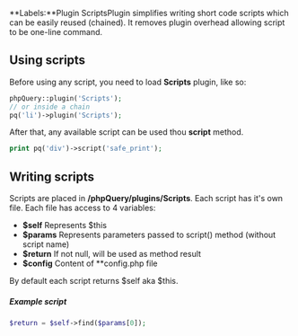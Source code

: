 **Labels:**Plugin ScriptsPlugin simplifies writing short code scripts
which can be easily reused (chained). It removes plugin overhead
allowing script to be one-line command.

Using scripts
-------------

Before using any script, you need to load **Scripts** plugin, like so:

``` php
phpQuery::plugin('Scripts');
// or inside a chain
pq('li')->plugin('Scripts');
```

After that, any available script can be used thou **script** method.

``` php
print pq('div')->script('safe_print');
```

Writing scripts
---------------

Scripts are placed in **/phpQuery/plugins/Scripts**. Each script has
it's own file. Each file has access to 4 variables:

-   **$self** Represents $this
-   **$params** Represents parameters passed to script() method
    (without script name)
-   **$return** If not null, will be used as method result
-   **$config** Content of **config.php file

By default each script returns $self aka $this.

##### Example script

``` php
$return = $self->find($params[0]);
```


